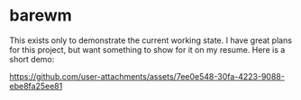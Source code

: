 # barewm
This exists only to demonstrate the current working state. I have great plans for this project, but want something to show for it on my resume. Here is a short demo:

https://github.com/user-attachments/assets/7ee0e548-30fa-4223-9088-ebe8fa25ee81

